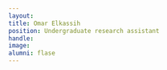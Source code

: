 ```yaml
---
layout: 
title: Omar Elkassih
position: Undergraduate research assistant
handle: 
image:
alumni: flase
---
```





